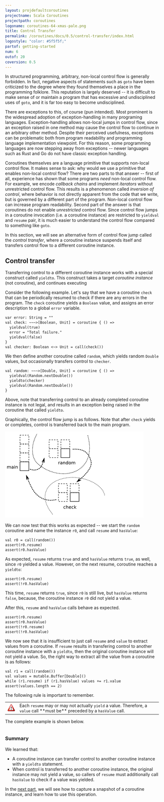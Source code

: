 ```yaml
---
layout: projdefaultcoroutines
projectname: Scala Coroutines
projectpath: coroutines
logoname: coroutines-64-xmas-pale.png
title: Control Transfer
permalink: /coroutines/docs/0.5/control-transfer/index.html
logostyle: "color: #5f5f5f;"
partof: getting-started
num: 6
outof: 20
coversion: 0.5
---
```



In structured programming,
arbitrary, non-local control flow is generally forbidden.
In fact, negative aspects of statements such as `goto`
have been criticized to the degree where
they found themselves a place in the programming folklore.
This reputation is largely deserved --
it is difficult to make sense of or maintain a program
that has excessive and undisciplined uses of `goto`,
and it is far too easy to become undisciplined.

There are exceptions to this, of course (pun intended).
Most prominent is the widespread adoption of exception-handling
in many programing languages.
Exception-handling allows non-local jumps in control flow,
since an exception raised in one method
may cause the control flow to continue in an arbitrary other method.
Despite their perceived usefulness,
exceptions can be problematic both from program readability
and programming language implementation viewpoint.
For this reason,
some programming languages are now stepping away from exceptions --
newer languages such as Rust and Go do not have classic exception handling.

Coroutines themselves are a language primitive that supports
non-local control flow.
It makes sense to ask:
why would we use a primitive that enables non-local control flow?
There are two parts to that answer --
first of all, experience has shown that some programs *need* non-local control flow.
For example, we encode *callback chains* and implement *iterators*
without unrestricted control flow.
This results is a phenomenon called *inversion of control*,
where behavior is not directly apparent from the code that we write,
but is governed by a different part of the program.
Non-local control flow can increase program readability.
Second part of the answer is that
coroutines do not enable *unrestricted* control flow.
Since control flow jumps in a coroutine invocation (i.e. a coroutine instance)
are restricted to `yieldval` and `resume` pair,
it is much easier to understand the control flow compared to something like `goto`.

In this section,
we will see an alternative form of control flow jump
called the *control transfer*,
where a coroutine instance suspends itself and transfers control flow
to a different coroutine instance.


## Control transfer

Transferring control to a different coroutine instance
works with a special construct called `yieldto`.
This construct takes a target *coroutine instance* (not coroutine),
and continues executing 

Consider the following example.
Let's say that we have a coroutine `check` that can be periodically resumed
to check if there are any errors in the program.
The `check` coroutine yields a `Boolean` value,
and assigns an error description to a global `error` variable.

    var error: String = ""
    val check: ~~~>[Boolean, Unit] = coroutine { () =>
      yieldval(true)
      error = "Total failure."
      yieldval(false)
    }
    val checker: Boolean <~> Unit = call(check())

We then define another coroutine called `random`,
which yields random `Double` values,
but occasionally transfers control to `checker`.

    val random: ~~~>[Double, Unit] = coroutine { () =>
      yieldval(Random.nextDouble())
      yieldto(checker)
      yieldval(Random.nextDouble())
    }

Above, note that transferring control to an already completed coroutine instance
is not legal, and results in an exception being raised
in the coroutine that called `yieldto`.

Graphically, the control flow jump is as follows.
Note that after `check` yields or completes,
control is transferred back to the main program.

![ ](/resources/images/invoke6.png)

We can now test that this works as expected --
we start the `random` coroutine and name the instance `r0`,
and call `resume` and `hasValue`:

    val r0 = call(random())
    assert(r0.resume)
    assert(r0.hasValue)

As expected, `resume` returns `true` and
and `hasValue` returns `true`, as well, since `r0` yielded a value.
However, on the next resume, coroutine reaches a `yieldto`:

    assert(r0.resume)
    assert(!r0.hasValue)

This time, `resume` returns `true`, since `r0` is still live,
but `hasValue` returns `false`, because,
the coroutine instance `r0` did not yield a value.

After this, `resume` and `hasValue` calls behave as expected.

    assert(r0.resume)
    assert(r0.hasValue)
    assert(!r0.resume)
    assert(!r0.hasValue)

We now see that it is insufficient
to just call `resume` and `value` to extract values from a coroutine.
If `resume` results in transfering control
to another coroutine instance with a `yieldto`,
then the original coroutine instance will not yield a value.
So, the right way to extract all the value from a coroutine is as follows:

    val r1 = call(random())
    val values = mutable.Buffer[Double]()
    while (r1.resume) if (r1.hasValue) values += r1.value
    assert(values.length == 2)

The following rule is important to remember.

<table class="docs-tip">
<td><img src="/resources/images/warning.png"/></td>
<td>
Each <code>resume</code> may or may not actually <code>yield</code> a value.
Therefore, a <code>value</code> call **must be**
preceded by a <code>hasValue</code> call.
</td>
</table>

The complete example is shown below.

<div>
<pre id="examplebox-1">
</pre>
</div>
<script>
setContent(
  "examplebox-1",
  "https://api.github.com/repos/storm-enroute/coroutines/contents/src/test/scala/org/examples/ControlTransfer.scala",
  null,
  "raw",
  "https://github.com/storm-enroute/coroutines/blob/master/src/test/scala/org/examples/ControlTransfer.scala");
</script>


### Summary

We learned that:

- A coroutine instance can transfer control to another coroutine instance
  with a `yieldto` statement.
- When control is transferred to another coroutine instance,
  the original instance may not yield a value,
  so callers of `resume` must additionally call `hasValue`
  to check if a value was yielded.

In the [next part](../snapshots/),
we will see how to capture a snapshot of a coroutine instance,
and learn how to use this operation.
